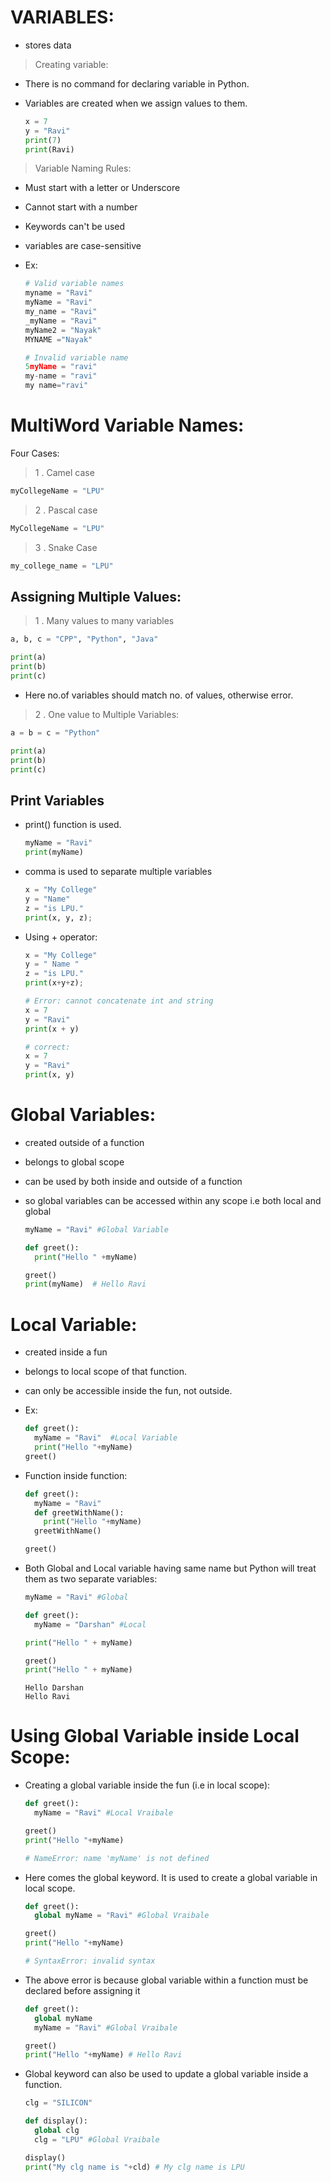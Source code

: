 # VARIABLES:

- stores data

> Creating variable:

- There is no command for declaring variable in Python.
- Variables are created when we assign values to them.

  ```py
  x = 7
  y = "Ravi"
  print(7)
  print(Ravi)
  ```

> Variable Naming Rules:

- Must start with a letter or Underscore
- Cannot start with a number
- Keywords can't be used
- variables are case-sensitive
- Ex:

  ```py
  # Valid variable names
  myname = "Ravi"
  myName = "Ravi"
  my_name = "Ravi"
  _myName = "Ravi"
  myName2 = "Nayak"
  MYNAME ="Nayak"
  ```

  ```py
  # Invalid variable name
  5myName = "ravi"
  my-name = "ravi"
  my name="ravi"
  ```

# MultiWord Variable Names:

Four Cases:

> 1 . Camel case

```py
myCollegeName = "LPU"
```

> 2 . Pascal case

```py
MyCollegeName = "LPU"
```

> 3 . Snake Case

```py
my_college_name = "LPU"
```

## Assigning Multiple Values:

> 1 . Many values to many variables

```py
a, b, c = "CPP", "Python", "Java"

print(a)
print(b)
print(c)
```

- Here no.of variables should match no. of values, otherwise error.

> 2 . One value to Multiple Variables:

```py
a = b = c = "Python"

print(a)
print(b)
print(c)
```

## Print Variables

- print() function is used.

  ```py
  myName = "Ravi"
  print(myName)
  ```

- comma is used to separate multiple variables

  ```py
  x = "My College"
  y = "Name"
  z = "is LPU."
  print(x, y, z);
  ```

- Using + operator:

  ```py
  x = "My College"
  y = " Name "
  z = "is LPU."
  print(x+y+z);
  ```

  ```py
  # Error: cannot concatenate int and string
  x = 7
  y = "Ravi"
  print(x + y)
  ```

  ```py
  # correct:
  x = 7
  y = "Ravi"
  print(x, y)
  ```

# Global Variables:

- created outside of a function
- belongs to global scope
- can be used by both inside and outside of a function
- so global variables can be accessed within any scope i.e both local and global

  ```py
  myName = "Ravi" #Global Variable

  def greet():
    print("Hello " +myName)

  greet()
  print(myName)  # Hello Ravi
  ```

# Local Variable:

- created inside a fun
- belongs to local scope of that function.
- can only be accessible inside the fun, not outside.
- Ex:

  ```py
  def greet():
    myName = "Ravi"  #Local Variable
    print("Hello "+myName)
  greet()
  ```

- Function inside function:

  ```py
  def greet():
    myName = "Ravi"
    def greetWithName():
      print("Hello "+myName)
    greetWithName()

  greet()
  ```

- Both Global and Local variable having same name but Python will treat them as two separate variables:

  ```py
  myName = "Ravi" #Global

  def greet():
    myName = "Darshan" #Local

  print("Hello " + myName)

  greet()
  print("Hello " + myName)

  ```

  ```
  Hello Darshan
  Hello Ravi
  ```

# Using Global Variable inside Local Scope:

- Creating a global variable inside the fun (i.e in local scope):

  ```py
  def greet():
    myName = "Ravi" #Local Vraibale

  greet()
  print("Hello "+myName)

  # NameError: name 'myName' is not defined
  ```

- Here comes the global keyword. It is used to create a global variable in local scope.

  ```py
  def greet():
    global myName = "Ravi" #Global Vraibale

  greet()
  print("Hello "+myName)

  # SyntaxError: invalid syntax
  ```

- The above error is because global variable within a function must be declared before assigning it

  ```py
  def greet():
    global myName
    myName = "Ravi" #Global Vraibale

  greet()
  print("Hello "+myName) # Hello Ravi
  ```

- Global keyword can also be used to update a global variable inside a function.

  ```py
  clg = "SILICON"

  def display():
    global clg
    clg = "LPU" #Global Vraibale

  display()
  print("My clg name is "+cld) # My clg name is LPU
  ```
